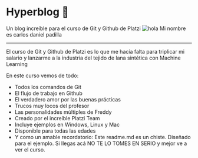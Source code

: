 # Hyperblog 💚

Un blog increíble para el curso de Git y Github de Platzi
![](https://play-lh.googleusercontent.com/4RqG3k2Ouy4WXJAptapdG_AnOGXopn7XCVuiwIAeTBTfVHo3_KXCAdSzzQdCMB_Fzts7=w240-h480-rw "hola")
Mi nombre es carlos daniel padilla 

------------

El curso de Git y Github de Platzi es lo que me hacía falta para triplicar mi salario y lanzarme a la industria del tejido de lana sintética con Machine Learning

En este curso vemos de todo:

- Todos los comandos de Git
- El flujo de trabajo en Github
- El verdadero amor por las buenas prácticas
- Trucos muy locos del profesor
- Las personalidades múltiples de Freddy
- Creado por el increíble Platzi Team
- Incluye ejemplos en Windows, Linux y Mac
- Disponible para todas las edades
- Y como un amable recordatorio: Este readme.md es un chiste. Diseñado para el ejemplo. Si llegas acá NO TE LO TOMES EN SERIO y mejor ve a ver el curso.